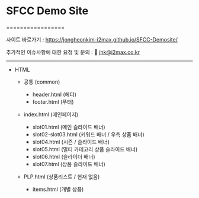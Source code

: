 # SFCC Demo Site
=================

사이트 바로가기 : <https://jongheonkim-i2max.github.io/SFCC-Demosite/>

추가적인 이슈사항에 대한 요청 및 문의 : 📨 jhk@i2max.co.kr

---

- HTML
  - 공통 (common)
    - header.html (헤더)
    - footer.html (푸터)
    
  - index.html (메인페이지) 
    - slot01.html (메인 슬라이드 배너)
    - slot02-slot03.html (키워드 배너 / 우측 상품 배너)
    - slot04.html (시즌 / 슬라이드 배너)
    - slot05.html (멀티 카테고리 상품 슬라이드 배너)
    - slot06.html (슬라이더 배너)
    - slot07.html (상품 슬라이드 배너)

  - PLP.html (상품리스트 / 현재 없음)
    - items.html (개별 상품)